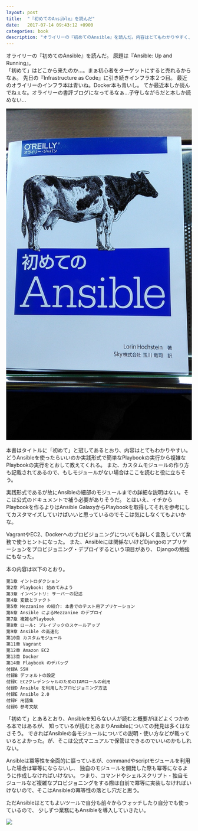 ```yaml
---
layout: post
title:  "『初めてのAnsible』を読んだ"
date:   2017-07-14 09:43:12 +0900
categories: book
description: "オライリーの『初めてのAnsible』を読んだ。内容はとてもわかりやすく、どうAnsibleを使ったらいいのか実践形式で簡単なPlaybookの実行から複雑なPlaybookの実行をとおして教えてくれる。ただ全体的に内容が薄くAnsibleについて知識がある人は読んでも得るものは少ないかもしれない。"
---
```


オライリーの『初めてのAnsible』を読んだ。
原題は『Ansible: Up and Running』。  
「初めて」はどこから来たのか…。まぁ初心者をターゲットにすると売れるからなぁ。
先日の『Infrastructure as Code』に引き続きインフラ本２つ目。
最近のオライリーのインフラ本は青いね。Docker本も青いし。
てか最近本しか読んでねぇな。オライリーの書評ブログになってるなぁ…子守しながらだと本しか読めない…

![ansible-book](/public/image/20170714/ansible-book.jpg)

本書はタイトルに「初めて」と冠してあるとおり、内容はとてもわかりやすい。  
どうAnsibleを使ったらいいのか実践形式で簡単なPlaybookの実行から複雑なPlaybookの実行をとおして教えてくれる。
また、カスタムモジュールの作り方も記載されてあるので、もしモジュールがない場合はここを読むと役に立ちそう。

実践形式であるが故にAnsibleの細部のモジュールまでの詳細な説明はない。そこは公式のドキュメントで補う必要がありそうだ。
とはいえ、イチからPlaybookを作るよりはAnsible GalaxyからPlaybookを取得してそれを参考にしてカスタマイズしていけばいいと思っているのでそこは気にしなくてもよいかな。

VagrantやEC2、Dockerへのプロビジョニングについても詳しく言及していて業務で使うヒントになった。
また、Ansibleには関係ないけどDjangoのアプリケーションをプロビジョニング・デプロイするという項目があり、
Djangoの勉強にもなった。

本の内容は以下のとおり。  
```
第1章 イントロダクション
第2章 Playbook: 始めてみよう
第3章 インベントリ: サーバーの記述
第4章 変数とファクト
第5章 Mezzanine の紹介: 本書でのテスト用アプリケーション
第6章 Ansible によるMezzanine のデプロイ
第7章 複雑なPlaybook
第8章 ロール: プレイブックのスケールアップ
第9章 Ansible の高速化
第10章 カスタムモジュール
第11章 Vagrant
第12章 Amazon EC2
第13章 Docker
第14章 Playbook のデバッグ
付録A SSH
付録B デフォルトの設定
付録C EC2クレデンシャルのためのIAMロールの利用
付録D Ansible を利用したプロビジョニング方法
付録E Ansible 2.0
付録F 用語集
付録G 参考文献
```

「初めて」とあるとおり、Ansibleを知らない人が読むと概要がほどよくつかめる本ではあるが、
知っているが読むとあまりAnsibleについての発見は多くはなさそう。
できればAnsibleの各モジュールについての説明・使い方などが載っているとよかった。が、そこは公式マニュアルで保管はできるのでいいのかもしれない。

Ansibleは冪等性を全面的に謳っているが、commandやscriptモジュールを利用した場合は冪等にならないし、
独自のモジュールを開発した際も冪等になるように作成しなければいけない。
つまり、コマンドやシェルスクリプト・独自モジュールなど複雑なプロビジョニングをする際は自前で冪等に実装しなければいけないので、そこはAnsibleの冪等性の落とし穴だと思う。

ただAnsibleはとてもよいツールで自分も前々からウォッチしたり自分でも使っているので、
少しずつ業務にもAnsibleを導入していきたい。

<a target="_blank"  href="https://www.amazon.co.jp/gp/product/4873117658/ref=as_li_tl?ie=UTF8&camp=247&creative=1211&creativeASIN=4873117658&linkCode=as2&tag=pinekta02-22&linkId=ba6928b45c8edfdf3fcad97239c9d0ca"><img border="0" src="//ws-fe.amazon-adsystem.com/widgets/q?_encoding=UTF8&MarketPlace=JP&ASIN=4873117658&ServiceVersion=20070822&ID=AsinImage&WS=1&Format=_SL250_&tag=pinekta02-22" ></a><img src="//ir-jp.amazon-adsystem.com/e/ir?t=pinekta02-22&l=am2&o=9&a=4873117658" width="1" height="1" border="0" alt="" style="border:none !important; margin:0px !important;" />
